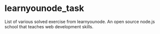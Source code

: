 # learnyounode_task
List of various solved exercise from learnyounode.  An open source node.js school that teaches web development skills. 
